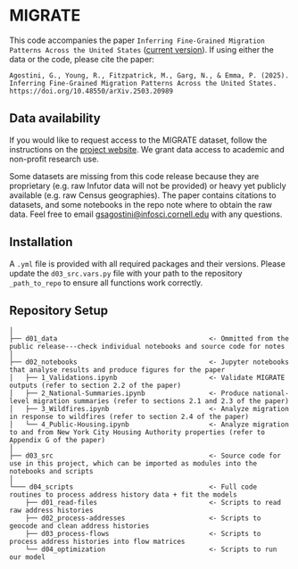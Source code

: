# MIGRATE

This code accompanies the paper `Inferring Fine-Grained Migration Patterns Across the United States` ([current version](https://arxiv.org/abs/2503.20989)). If using either the data or the code, please cite the paper:

```
Agostini, G., Young, R., Fitzpatrick, M., Garg, N., & Emma, P. (2025). Inferring Fine-Grained Migration Patterns Across the United States. https://doi.org/10.48550/arXiv.2503.20989
```

## Data availability

If you would like to request access to the MIGRATE dataset, follow the instructions on the [project website](https://migrate.tech.cornell.edu). We grant data access to academic and non-profit research use.

Some datasets are missing from this code release because they are proprietary (e.g. raw Infutor data will not be provided) or heavy yet publicly available (e.g. raw Census geographies). The paper contains citations to datasets, and some notebooks in the repo note where to obtain the raw data. Feel free to email gsagostini@infosci.cornell.edu with any questions.

## Installation

A `.yml` file is provided with all required packages and their versions. Please update the `d03_src.vars.py` file with your path to the repository `_path_to_repo` to ensure all functions work correctly.

## Repository Setup

```
│
├── d01_data                                      <- Ommitted from the public release---check individual notebooks and source code for notes
│
├── d02_notebooks                                 <- Jupyter notebooks that analyse results and produce figures for the paper
│   ├── 1_Validations.ipynb                       <- Validate MIGRATE outputs (refer to section 2.2 of the paper)
│   ├── 2_National-Summaries.ipynb                <- Produce national-level migration summaries (refer to sections 2.1 and 2.3 of the paper)
│   ├── 3_Wildfires.ipynb                         <- Analyze migration in response to wildfires (refer to section 2.4 of the paper)
│   └── 4_Public-Housing.ipynb                    <- Analyze migration to and from New York City Housing Authority properties (refer to Appendix G of the paper)
│
├── d03_src                                       <- Source code for use in this project, which can be imported as modules into the notebooks and scripts
│
└─── d04_scripts                                  <- Full code routines to process address history data + fit the models
    ├── d01_read-files                            <- Scripts to read raw address histories
    ├── d02_process-addresses                     <- Scripts to geocode and clean address histories
    ├── d03_process-flows                         <- Scripts to process address histories into flow matrices
    └── d04_optimization                          <- Scripts to run our model            
```
